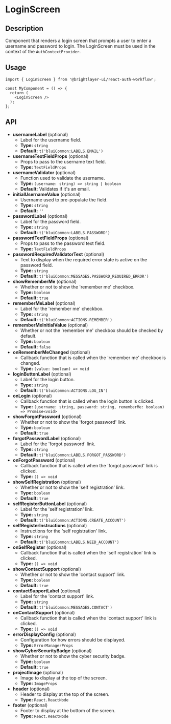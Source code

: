 # LoginScreen

## Description
Component that renders a login screen that prompts a user to enter a username and password to login. The LoginScreen must be used in the context of the `AuthContextProvider`.

## Usage
```tsx
import { LoginScreen } from '@brightlayer-ui/react-auth-workflow';

const MyComponent = () => {
  return (
    <LoginScreen />
  );
};
```

## API

 - **usernameLabel** (optional)
   - Label for the username field.
   - **Type:** `string`
   - **Default:** `t('bluiCommon:LABELS.EMAIL')`
 - **usernameTextFieldProps** (optional)
   - Props to pass to the username text field.
   - **Type:** `TextFieldProps`
 - **usernameValidator** (optional)
   - Function used to validate the username.
   - **Type:** `(username: string) => string | boolean`
   - **Default:** Validates if it's an email.
 - **initialUsernameValue** (optional)
   - Username used to pre-populate the field.
   - **Type:** `string`
   - **Default:** `''`
 - **passwordLabel** (optional)
   - Label for the password field.
   - **Type:** `string`
   - **Default:** `t('bluiCommon:LABELS.PASSWORD')`
 - **passwordTextFieldProps** (optional)
   - Props to pass to the password text field.
   - **Type:** `TextFieldProps`
 - **passwordRequiredValidatorText** (optional)
   - Text to display when the required error state is active on the password field.
   - **Type:** `string`
   - **Default:** `t('bluiCommon:MESSAGES.PASSWORD_REQUIRED_ERROR')`
 - **showRememberMe** (optional)
   - Whether or not to show the 'remember me' checkbox.
   - **Type:** `boolean`
   - **Default:** `true`
 - **rememberMeLabel** (optional)
   - Label for the 'remember me' checkbox.
   - **Type:** `string`
   - **Default:** `t('bluiCommon:ACTIONS.REMEMBER')`
 - **rememberMeInitialValue** (optional)
   - Whether or not the 'remember me' checkbox should be checked by default.
   - **Type:** `boolean`
   - **Default:** `false`
 - **onRememberMeChanged** (optional)
   - Callback function that is called when the 'remember me' checkbox is changed.
   - **Type:** `(value: boolean) => void`
 - **loginButtonLabel** (optional)
   - Label for the login button.
   - **Type:** `string`
   - **Default:** `t('bluiCommon:ACTIONS.LOG_IN')`
 - **onLogin** (optional)
   - Callback function that is called when the login button is clicked.
   - **Type:** `(username: string, password: string, rememberMe: boolean) => Promise<void>`
 - **showForgotPassword** (optional)
   - Whether or not to show the 'forgot password' link.
   - **Type:** `boolean`
   - **Default:** `true`
 - **forgotPasswordLabel** (optional)
   - Label for the 'forgot password' link.
   - **Type:** `string`
   - **Default:** `t('bluiCommon:LABELS.FORGOT_PASSWORD')`
 - **onForgotPassword** (optional)
   - Callback function that is called when the 'forgot password' link is clicked.
   - **Type:** `() => void`
 - **showSelfRegistration** (optional)
   - Whether or not to show the 'self registration' link.
   - **Type:** `boolean`
   - **Default:** `true`
 - **selfRegisterButtonLabel** (optional)
   - Label for the 'self registration' link.
   - **Type:** `string`
   - **Default:** `t('bluiCommon:ACTIONS.CREATE_ACCOUNT')`
 - **selfRegisterInstructions** (optional)
   - Instructions for the 'self registration' link.
   - **Type:** `string`
   - **Default:** `t('bluiCommon:LABELS.NEED_ACCOUNT')`
 - **onSelfRegister** (optional)
   - Callback function that is called when the 'self registration' link is clicked.
   - **Type:** `() => void`
 - **showContactSupport** (optional)
   - Whether or not to show the 'contact support' link.
   - **Type:** `boolean`
   - **Default:** `true`
 - **contactSupportLabel** (optional)
   - Label for the 'contact support' link.
   - **Type:** `string`
   - **Default:** `t('bluiCommon:MESSAGES.CONTACT')`
 - **onContactSupport** (optional)
   - Callback function that is called when the 'contact support' link is clicked.
   - **Type:** `() => void`
 - **errorDisplayConfig** (optional)
   - Configuration for how errors should be displayed.
   - **Type:** `ErrorManagerProps`
 - **showCyberSecurityBadge** (optional)
   - Whether or not to show the cyber security badge.
   - **Type:** `boolean`
   - **Default:** `true`
 - **projectImage** (optional)
   - Image to display at the top of the screen.
   - **Type:** `ImageProps`
 - **header** (optional)
   - Header to display at the top of the screen.
   - **Type:** `React.ReactNode`
 - **footer** (optional)
   - Footer to display at the bottom of the screen.
   - **Type:** `React.ReactNode`
